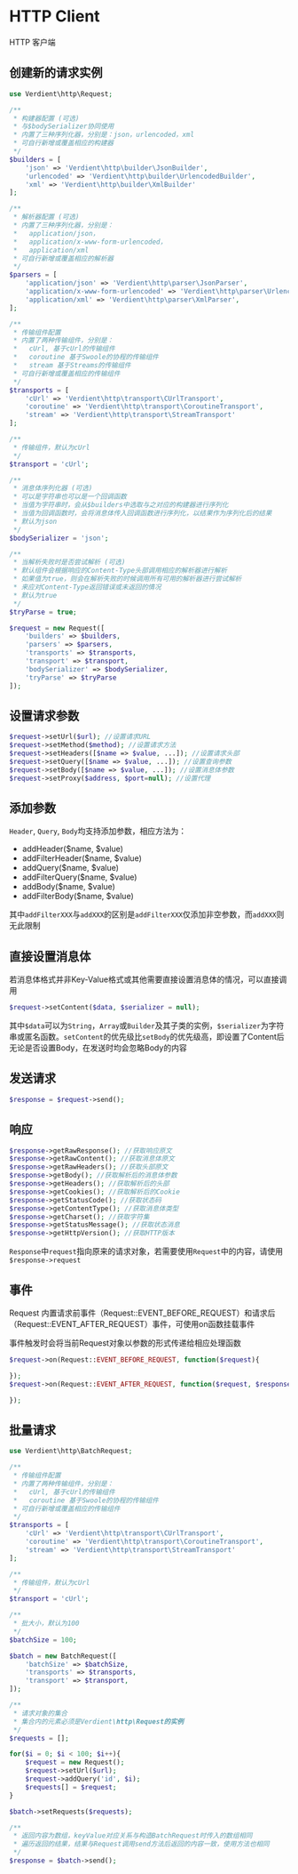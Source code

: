 # HTTP Client
HTTP 客户端

## 创建新的请求实例
```php
use Verdient\http\Request;

/**
 * 构建器配置 (可选)
 * 与$bodySerializer协同使用
 * 内置了三种序列化器，分别是：json，urlencoded，xml
 * 可自行新增或覆盖相应的构建器
 */
$builders = [
	'json' => 'Verdient\http\builder\JsonBuilder',
	'urlencoded' => 'Verdient\http\builder\UrlencodedBuilder',
	'xml' => 'Verdient\http\builder\XmlBuilder'
];

/**
 * 解析器配置 (可选)
 * 内置了三种序列化器，分别是：
 *   application/json，
 *   application/x-www-form-urlencoded，
 *   application/xml
 * 可自行新增或覆盖相应的解析器
 */
$parsers = [
	'application/json' => 'Verdient\http\parser\JsonParser',
	'application/x-www-form-urlencoded' => 'Verdient\http\parser\UrlencodedParser',
	'application/xml' => 'Verdient\http\parser\XmlParser',
];

/**
 * 传输组件配置
 * 内置了两种传输组件，分别是：
 *   cUrl, 基于cUrl的传输组件
 *   coroutine 基于Swoole的协程的传输组件
 *   stream 基于Streams的传输组件
 * 可自行新增或覆盖相应的传输组件
 */
$transports = [
	'cUrl' => 'Verdient\http\transport\CUrlTransport',
	'coroutine' => 'Verdient\http\transport\CoroutineTransport',
	'stream' => 'Verdient\http\transport\StreamTransport'
];

/**
 * 传输组件，默认为cUrl
 */
$transport = 'cUrl';

/**
 * 消息体序列化器 (可选)
 * 可以是字符串也可以是一个回调函数
 * 当值为字符串时，会从$builders中选取与之对应的构建器进行序列化
 * 当值为回调函数时，会将消息体传入回调函数进行序列化，以结果作为序列化后的结果
 * 默认为json
 */
$bodySerializer = 'json';

/**
 * 当解析失败时是否尝试解析 (可选)
 * 默认组件会根据响应的Content-Type头部调用相应的解析器进行解析
 * 如果值为true，则会在解析失败的时候调用所有可用的解析器进行尝试解析
 * 来应对Content-Type返回错误或未返回的情况
 * 默认为true
 */
$tryParse = true;

$request = new Request([
	'builders' => $builders,
	'parsers' => $parsers,
	'transports' => $transports,
	'transport' => $transport,
	'bodySerializer' => $bodySerializer,
	'tryParse' => $tryParse
]);
```
## 设置请求参数
```php
$request->setUrl($url); //设置请求URL
$request->setMethod($method); //设置请求方法
$request->setHeaders([$name => $value, ...]); //设置请求头部
$request->setQuery([$name => $value, ...]); //设置查询参数
$request->setBody([$name => $value, ...]); //设置消息体参数
$request->setProxy($address, $port=null); //设置代理
```
## 添加参数
`Header`, `Query`, `Body`均支持添加参数，相应方法为：
- addHeader($name, $value)
- addFilterHeader($name, $value)
- addQuery($name, $value)
- addFilterQuery($name, $value)
- addBody($name, $value)
- addFilterBody($name, $value)

其中`addFilterXXX`与`addXXX`的区别是`addFilterXXX`仅添加非空参数，而`addXXX`则无此限制
## 直接设置消息体
若消息体格式并非Key-Value格式或其他需要直接设置消息体的情况，可以直接调用
```php
$request->setContent($data, $serializer = null);
```
其中`$data`可以为`String`，`Array`或`Builder`及其子类的实例，`$serializer`为字符串或匿名函数。`setContent`的优先级比`setBody`的优先级高，即设置了Content后无论是否设置Body，在发送时均会忽略Body的内容
## 发送请求
```php
$response = $request->send();
```
## 响应
```php
$response->getRawResponse(); //获取响应原文
$response->getRawContent(); //获取消息体原文
$response->getRawHeaders(); //获取头部原文
$response->getBody(); //获取解析后的消息体参数
$response->getHeaders(); //获取解析后的头部
$response->getCookies(); //获取解析后的Cookie
$response->getStatusCode(); //获取状态码
$response->getContentType(); //获取消息体类型
$response->getCharset(); //获取字符集
$response->getStatusMessage(); //获取状态消息
$response->getHttpVersion(); //获取HTTP版本
```
`Response`中`request`指向原来的请求对象，若需要使用`Request`中的内容，请使用`$response->request`
## 事件
Request 内置请求前事件（Request::EVENT_BEFORE_REQUEST）和请求后（Request::EVENT_AFTER_REQUEST）事件，可使用on函数挂载事件

事件触发时会将当前Request对象以参数的形式传递给相应处理函数
```php
$request->on(Request::EVENT_BEFORE_REQUEST, function($request){

});
$request->on(Request::EVENT_AFTER_REQUEST, function($request, $response){

});
```
## 批量请求
```php
use Verdient\http\BatchRequest;

/**
 * 传输组件配置
 * 内置了两种传输组件，分别是：
 *   cUrl, 基于cUrl的传输组件
 *   coroutine 基于Swoole的协程的传输组件
 * 可自行新增或覆盖相应的传输组件
 */
$transports = [
	'cUrl' => 'Verdient\http\transport\CUrlTransport',
	'coroutine' => 'Verdient\http\transport\CoroutineTransport',
	'stream' => 'Verdient\http\transport\StreamTransport'
];

/**
 * 传输组件，默认为cUrl
 */
$transport = 'cUrl';

/**
 * 批大小，默认为100
 */
$batchSize = 100;

$batch = new BatchRequest([
	'batchSize' => $batchSize,
	'transports' => $transports,
	'transport' => $transport,
]);

/**
 * 请求对象的集合
 * 集合内的元素必须是Verdient\http\Request的实例
 */
$requests = [];

for($i = 0; $i < 100; $i++){
	$request = new Request();
	$request->setUrl($url);
	$request->addQuery('id', $i);
	$requests[] = $request;
}

$batch->setRequests($requests);

/**
 * 返回内容为数组，keyValue对应关系与构造BatchRequest时传入的数组相同
 * 遍历返回的结果，结果与Request调用send方法后返回的内容一致，使用方法也相同
 */
$response = $batch->send();
```